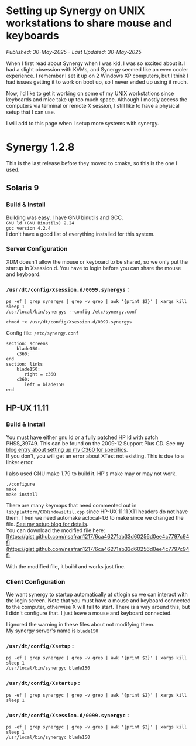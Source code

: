 # Setting up Synergy on UNIX workstations to share mouse and keyboards
*Published: 30-May-2025 - Last Updated: 30-May-2025*

When I first read about Synergy when I was kid, I was so excited about it. I had a slight obsession with KVMs, and Synergy seemed like an even cooler experience. I remember I set it up on 2 Windows XP computers, but I think I had issues getting it to work on boot up, so I never ended up using it much.

Now, I'd like to get it working on some of my UNIX workstations since keyboards and mice take up too much space. Although I mostly access the computers via terminal or remote X session, I still like to have a physical setup that I can use.

I will add to this page when I setup more systems with synergy.

# Synergy 1.2.8
This is the last release before they moved to cmake, so this is the one I used.

## Solaris 9
### Build & Install
Building  was easy. I have GNU binutils and GCC.  
`GNU ld (GNU Binutils) 2.24`  
`gcc version 4.2.4`  
I don't have a good list of everything installed for this system.

### Server Configuration
XDM doesn't allow the mouse or keyboard to be shared, so we only put the startup in Xsession.d. You have to login before you can share the mouse and keyboard.

### `/usr/dt/config/Xsession.d/0099.synergys` :

    ps -ef | grep synergys | grep -v grep | awk '{print $2}' | xargs kill
    sleep 1
    /usr/local/bin/synergys --config /etc/synergy.conf

`chmod +x /usr/dt/config/Xsession.d/0099.synergys`

Config file: `/etc/synergy.conf`

    section: screens
        blade150:
        c360:
    end
    section: links
        blade150:
           right = c360
        c360:
           left = blade150
    end

## HP-UX 11.11
### Build & Install
You must have either gnu ld or a fully patched HP ld with patch PHSS_39749. This can be found on the 2009-12 Support Plus CD. See my [blog entry about setting up my C360 for specifics](002-c360-hpux-install.html).  
If you don't, you will get an error about XTest not existing. This is due to a linker error.

I also used GNU make 1.79 to build it. HP's make may or may not work.

`./configure `  
`make`  
`make install`

There are many keymaps that need commented out in `lib/platform/CXWindowsUtil.cpp` since HP-UX 11.11 X11 headers do not have them. Then we need automake aclocal-1.6 to make since we changed the file. [See my setup blog for details](002-c360-hpux-install.html).  
You can download the modified file here: [https://gist.github.com/nsafran1217/6ca46271ab33d60256d0ee4c7797c94f](https://gist.github.com/nsafran1217/6ca46271ab33d60256d0ee4c7797c94f)

With the modified file, it build and works just fine.

### Client Configuration
We want synergy to startup automatically at dtlogin so we can interact with the login screen. Note that you must have a mouse and keyboard connected to the computer, otherwise X will fail to start. There is a way around this, but I didn't configure that. I just leave a mouse and keyboard connected.


I ignored the warning in these files about not modifying them.   
My synergy server's name is `blade150`

### `/usr/dt/config/Xsetup` :

    ps -ef | grep synergyc | grep -v grep | awk '{print $2}' | xargs kill
    sleep 1
    /usr/local/bin/synergyc blade150

### `/usr/dt/config/Xstartup` :

    ps -ef | grep synergyc | grep -v grep | awk '{print $2}' | xargs kill
    sleep 1

### `/usr/dt/config/Xsession.d/0099.synergyc` :

    ps -ef | grep synergyc | grep -v grep | awk '{print $2}' | xargs kill
    sleep 1
    /usr/local/bin/synergyc blade150

